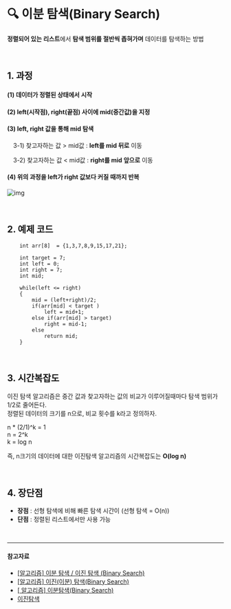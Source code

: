 # 🔍 이분 탐색(Binary Search)

**정렬되어 있는 리스트**에서 **탐색 범위를 절반씩 좁혀가며** 데이터를 탐색하는 방법

<br>

## 1. 과정


#### (1) 데이터가 정렬된 상태에서 시작

#### (2) left(시작점), right(끝점) 사이에 mid(중간값)을 지정

#### (3) left, right 값을 통해 mid 탐색

　3-1) 찾고자하는 값 > mid값  : **left를 mid 뒤로** 이동

　3-2) 찾고자하는 값 < mid값  :  **right를 mid 앞으로** 이동

#### (4) 위의 과정을 left가 right 값보다 커질 때까지 반복


 ![img](https://blog.kakaocdn.net/dn/chtpWt/btryCOMXtrD/TPbK21xfTIAg8MHLd42o7k/img.gif)

<br>


## 2. 예제 코드

```
    int arr[8]  = {1,3,7,8,9,15,17,21};
    
    int target = 7;
    int left = 0;
    int right = 7;
    int mid;
    
    while(left <= right)
    {
        mid = (left+right)/2;  
        if(arr[mid] < target )
            left = mid+1;  
        else if(arr[mid] > target)
            right = mid-1;
        else
            return mid;
    }

```

<br>

## 3. 시간복잡도

이진 탐색 알고리즘은 중간 값과 찾고자하는 값의 비교가 이루어질때마다 탐색 범위가 1/2로 줄어든다.  
정렬된 데이터의 크기를 n으로, 비교 횟수를 k라고 정의하자.
  
n * (2/1)^k = 1  
n = 2^k  
k = log n  
  
즉, n크기의 데이터에 대한 이진탐색 알고리즘의 시간복잡도는 **O(log n)**

<br>

## 4. 장단점
- **장점** : 선형 탐색에 비해 빠른 탐색 시간이 (선형 탐색 = O(n))
- **단점** : 정렬된 리스트에서만 사용 가능

<br>


<hr>

#### 참고자료

- [[알고리즘] 이분 탐색 / 이진 탐색 (Binary Search)](https://velog.io/@kimdukbae/%EC%9D%B4%EB%B6%84-%ED%83%90%EC%83%89-%EC%9D%B4%EC%A7%84-%ED%83%90%EC%83%89-Binary-Search)
- [[알고리즘] 이진(이분) 탐색(Binary Search)](https://computer-science-student.tistory.com/565)
- [[ 알고리즘] 이분탐색(Binary Search)](https://tnwlswkd.tistory.com/112)
- [이진탐색](https://velog.io/@ssuda/%EC%9D%B4%EC%A7%84%ED%83%90%EC%83%89Binary-Search-%EC%95%8C%EA%B3%A0%EB%A6%AC%EC%A6%98)
